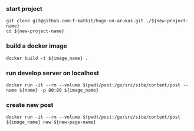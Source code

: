 ### start project
```
git clone git@github.com:f-katkit/hugo-on-arukas.git ./${new-project-name}
cd ${new-project-name}
```

### build a docker image
```
docker build -t ${image_name} .
```

### run develop server on localhost

```
docker run -it --rm --volume $(pwd)/post:/go/src/site/content/post --name ${name} -p 80:80 ${image_name}
```

### create new post
```
docker run -it --rm --volume $(pwd)/post:/go/src/site/content/post ${image_name} new ${new-page-name}
```
